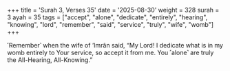 +++
title = 'Surah 3, Verses 35'
date = '2025-08-30'
weight = 328
surah = 3
ayah = 35
tags = ["accept", "alone", "dedicate", "entirely", "hearing", "knowing", "lord", "remember", "said", "service", "truly", "wife", "womb"]
+++

˹Remember˺ when the wife of ’Imrân said, “My Lord! I dedicate what is in my womb entirely to Your service, so accept it from me. You ˹alone˺ are truly the All-Hearing, All-Knowing.”